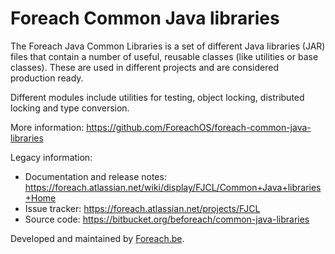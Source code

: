 Foreach Common Java libraries
=============================

The Foreach Java Common Libraries is a set of different Java libraries (JAR) files that contain
a number of useful, reusable classes (like utilities or base classes).  These are used in different projects
and are considered production ready.

Different modules include utilities for testing, object locking, distributed locking and type conversion.

More information: https://github.com/ForeachOS/foreach-common-java-libraries

Legacy information:

* Documentation and release notes: https://foreach.atlassian.net/wiki/display/FJCL/Common+Java+libraries+Home
* Issue tracker: https://foreach.atlassian.net/projects/FJCL
* Source code: https://bitbucket.org/beforeach/common-java-libraries

Developed and maintained by [Foreach.be](https://www.foreach.be).
